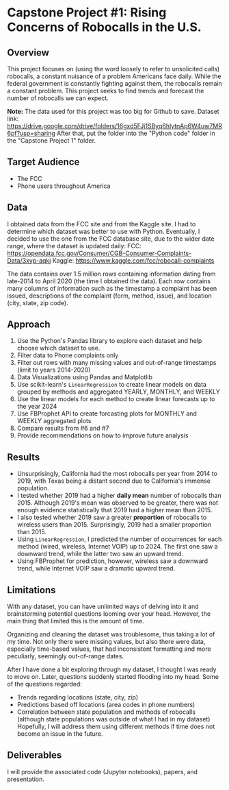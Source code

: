 # Capstone Project #1: Rising Concerns of Robocalls in the U.S.
## Overview
This project focuses on (using the word loosely to refer to unsolicited calls) robocalls, a constant nuisance of a problem Americans face daily. While the federal government is constantly fighting against them, the robocalls remain a constant problem. This project seeks to find trends and forecast the number of robocalls we can expect.

**Note:** The data used for this project was too big for Github to save. Dataset link:
https://drive.google.com/drive/folders/16gxd5FJj1SByq6hlytnAp6W4uw7MR6pf?usp=sharing
After that, put the folder into the "Python code" folder in the "Capstone Project 1" folder.

## Target Audience
- The FCC
- Phone users throughout America

## Data
I obtained data from the FCC site and from the Kaggle site. I had to determine which dataset was better to use with Python. Eventually, I decided to use the one from the FCC database site, due to the wider date range, where the dataset is updated daily:
FCC: https://opendata.fcc.gov/Consumer/CGB-Consumer-Complaints-Data/3xyp-aqkj
Kaggle: https://www.kaggle.com/fcc/robocall-complaints

The data contains over 1.5 million rows containing information dating from late-2014 to April 2020 (the time I obtained the data). Each row contains many columns of information such as the timestamp a complaint has been issued, descriptions of the complaint (form, method, issue), and location (city, state, zip code).

## Approach
1. Use the Python's Pandas library to explore each dataset and help choose which dataset to use.
2. Filter data to Phone complaints only
3. Filter out rows with many missing values and out-of-range timestamps (limit to years 2014-2020)
4. Data Visualizations using Pandas and Matplotlib
5. Use scikit-learn's `LinearRegression` to create linear models on data grouped by methods and aggregated YEARLY, MONTHLY, and WEEKLY
6. Use the linear models for each method to create linear forecasts up to the year 2024
7. Use FBProphet API to create forcasting plots for MONTHLY and WEEKLY aggregated plots
8. Compare results from #6 and #7
9. Provide recommendations on how to improve future analysis

## Results
- Unsurprisingly, California had the most robocalls per year from 2014 to 2019, with Texas being a distant second due to California's immense population.
- I tested whether 2019 had a higher **daily mean** number of robocalls than 2015. Although 2019's mean was observed to be greater, there was not enough evidence statistically that 2019 had a higher mean than 2015.
- I also tested whether 2019 saw a greater **proportion** of robocalls to wireless users than 2015. Surprisingly, 2019 had a smaller proportion than 2015.
- Using `LinearRegression`, I predicted the number of occurrences for each method (wired, wireless, Internet VOIP) up to 2024. The first one saw a downward trend, while the latter two saw an upward trend.
- Using FBProphet for prediction, however, wireless saw a downward trend, while Internet VOIP saw a dramatic upward trend.

## Limitations
With any dataset, you can have unlimited ways of delving into it and brainstorming potential questions looming over your head. However, the main thing that limited this is the amount of time.

Organizing and cleaning the dataset was troublesome, thus taking a lot of my time. Not only there were missing values, but also there were data, especially time-based values, that had inconsistent formatting and more peculiarly, seemingly out-of-range dates.

After I have done a bit exploring through my dataset, I thought I was ready to move on. Later, questions suddenly started flooding into my head. Some of the questions regarded:
- Trends regarding locations (state, city, zip)
- Predictions based off locations (area codes in phone numbers)
- Correlation between state population and methods of robocalls (although state populations was outside of what I had in my dataset)
Hopefully, I will address them using different methods if time does not become an issue in the future.

## Deliverables
I will provide the associated code (Jupyter notebooks), papers, and presentation.
